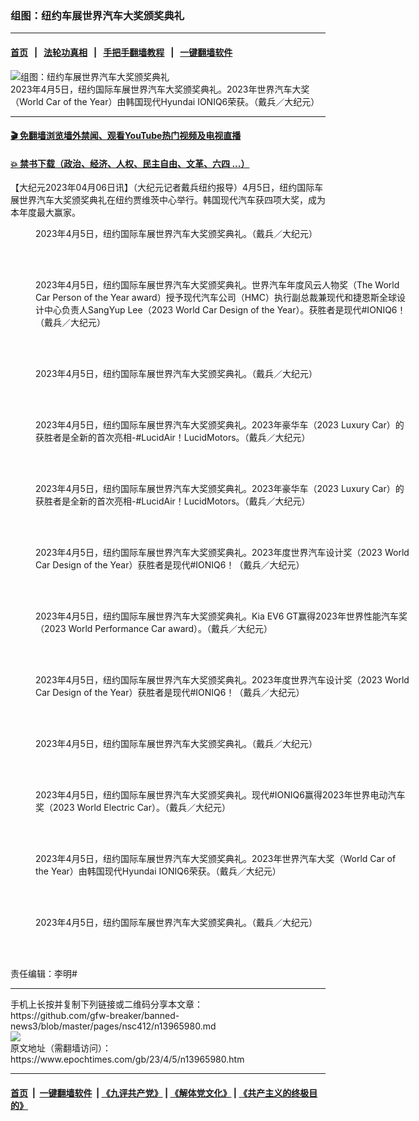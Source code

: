 ### 组图：纽约车展世界汽车大奖颁奖典礼
------------------------

#### [首页](https://github.com/gfw-breaker/banned-news3/blob/master/README.md) &nbsp;&nbsp;|&nbsp;&nbsp; [法轮功真相](https://github.com/begood0513/basic/blob/master/README.md)  &nbsp;&nbsp;|&nbsp;&nbsp; [手把手翻墙教程](https://github.com/gfw-breaker/guides/wiki)  &nbsp;&nbsp;|&nbsp;&nbsp; [一键翻墙软件](https://github.com/gfw-breaker/nogfw/blob/master/README.md)  



<div><img alt="组图：纽约车展世界汽车大奖颁奖典礼" class="attachment-djy_600_400 size-djy_600_400 wp-post-image" src="https://i.epochtimes.com/assets/uploads/2023/04/id13965998-LBD3306-600x400.jpg"/>
<div class="caption">
 2023年4月5日，纽约国际车展世界汽车大奖颁奖典礼。2023年世界汽车大奖（World Car of the Year）由韩国现代Hyundai IONIQ6荣获。（戴兵／大纪元）
</div></div><hr/>

#### [ 🎬  免翻墙浏览墙外禁闻、观看YouTube热门视频及电视直播](https://github.com/gfw-breaker/HelloWorld)

#### [ 💥  禁书下载（政治、经济、人权、民主自由、文革、六四 ...）](https://github.com/gfw-breaker/books/blob/master/README.md)

<div><p>
 【大纪元2023年04月06日讯】（大纪元记者戴兵纽约报导）4月5日，纽约国际车展世界汽车大奖颁奖典礼在纽约贾维茨中心举行。韩国现代汽车获四项大奖，成为本年度最大赢家。
</p>
<figure aria-describedby="caption-attachment-13965985" class="wp-caption aligncenter" id="attachment_13965985" style="width: 600px">
 <ok href="https://i.epochtimes.com/assets/uploads/2023/04/id13965985-2304051808321973.jpg" target="_blank">
  <img alt="" class="size-large wp-image-13965985" src="https://i.epochtimes.com/assets/uploads/2023/04/id13965985-2304051808321973-600x400.jpg" title=""/>
 </ok>
 <br/><figcaption class="wp-caption-text" id="caption-attachment-13965985">
  2023年4月5日，纽约国际车展世界汽车大奖颁奖典礼。（戴兵／大纪元）
 </figcaption><br/>
</figure><br/>
<figure aria-describedby="caption-attachment-13965986" class="wp-caption aligncenter" id="attachment_13965986" style="width: 600px">
 <ok href="https://i.epochtimes.com/assets/uploads/2023/04/id13965986-2304051809001973.jpg" target="_blank">
  <img alt="" class="size-large wp-image-13965986" src="https://i.epochtimes.com/assets/uploads/2023/04/id13965986-2304051809001973-600x400.jpg" title=""/>
 </ok>
 <br/><figcaption class="wp-caption-text" id="caption-attachment-13965986">
  2023年4月5日，纽约国际车展世界汽车大奖颁奖典礼。世界汽车年度风云人物奖（The World Car Person of the Year award）授予现代汽车公司（HMC）执行副总裁兼现代和捷恩斯全球设计中心负责人SangYup Lee（2023 World Car Design of the Year）。获胜者是现代#IONIQ6！（戴兵／大纪元）
 </figcaption><br/>
</figure><br/>
<figure aria-describedby="caption-attachment-13965987" class="wp-caption aligncenter" id="attachment_13965987" style="width: 600px">
 <ok href="https://i.epochtimes.com/assets/uploads/2023/04/id13965987-2304051808571973.jpg" target="_blank">
  <img alt="" class="size-large wp-image-13965987" src="https://i.epochtimes.com/assets/uploads/2023/04/id13965987-2304051808571973-600x400.jpg" title=""/>
 </ok>
 <br/><figcaption class="wp-caption-text" id="caption-attachment-13965987">
  2023年4月5日，纽约国际车展世界汽车大奖颁奖典礼。（戴兵／大纪元）
 </figcaption><br/>
</figure><br/>
<figure aria-describedby="caption-attachment-13965988" class="wp-caption aligncenter" id="attachment_13965988" style="width: 600px">
 <ok href="https://i.epochtimes.com/assets/uploads/2023/04/id13965988-2304051808541973.jpg" target="_blank">
  <img alt="" class="size-large wp-image-13965988" src="https://i.epochtimes.com/assets/uploads/2023/04/id13965988-2304051808541973-600x400.jpg" title=""/>
 </ok>
 <br/><figcaption class="wp-caption-text" id="caption-attachment-13965988">
  2023年4月5日，纽约国际车展世界汽车大奖颁奖典礼。2023年豪华车（2023 Luxury Car）的获胜者是全新的首次亮相-#LucidAir！LucidMotors。（戴兵／大纪元）
 </figcaption><br/>
</figure><br/>
<figure aria-describedby="caption-attachment-13965989" class="wp-caption aligncenter" id="attachment_13965989" style="width: 600px">
 <ok href="https://i.epochtimes.com/assets/uploads/2023/04/id13965989-2304051808511973.jpg" target="_blank">
  <img alt="" class="size-large wp-image-13965989" src="https://i.epochtimes.com/assets/uploads/2023/04/id13965989-2304051808511973-600x400.jpg" title=""/>
 </ok>
 <br/><figcaption class="wp-caption-text" id="caption-attachment-13965989">
  2023年4月5日，纽约国际车展世界汽车大奖颁奖典礼。2023年豪华车（2023 Luxury Car）的获胜者是全新的首次亮相-#LucidAir！LucidMotors。（戴兵／大纪元）
 </figcaption><br/>
</figure><br/>
<figure aria-describedby="caption-attachment-13965991" class="wp-caption aligncenter" id="attachment_13965991" style="width: 600px">
 <ok href="https://i.epochtimes.com/assets/uploads/2023/04/id13965991-2304051808461973.jpg" target="_blank">
  <img alt="" class="size-large wp-image-13965991" src="https://i.epochtimes.com/assets/uploads/2023/04/id13965991-2304051808461973-600x400.jpg" title=""/>
 </ok>
 <br/><figcaption class="wp-caption-text" id="caption-attachment-13965991">
  2023年4月5日，纽约国际车展世界汽车大奖颁奖典礼。2023年度世界汽车设计奖（2023 World Car Design of the Year）获胜者是现代#IONIQ6！（戴兵／大纪元）
 </figcaption><br/>
</figure><br/>
<figure aria-describedby="caption-attachment-13965992" class="wp-caption aligncenter" id="attachment_13965992" style="width: 600px">
 <ok href="https://i.epochtimes.com/assets/uploads/2023/04/id13965992-2304051808291973.jpg" target="_blank">
  <img alt="" class="size-large wp-image-13965992" src="https://i.epochtimes.com/assets/uploads/2023/04/id13965992-2304051808291973-600x400.jpg" title=""/>
 </ok>
 <br/><figcaption class="wp-caption-text" id="caption-attachment-13965992">
  2023年4月5日，纽约国际车展世界汽车大奖颁奖典礼。Kia EV6 GT赢得2023年世界性能汽车奖（2023 World Performance Car award）。（戴兵／大纪元）
 </figcaption><br/>
</figure><br/>
<figure aria-describedby="caption-attachment-13965993" class="wp-caption aligncenter" id="attachment_13965993" style="width: 600px">
 <ok href="https://i.epochtimes.com/assets/uploads/2023/04/id13965993-2304051808171973.jpg" target="_blank">
  <img alt="" class="size-large wp-image-13965993" src="https://i.epochtimes.com/assets/uploads/2023/04/id13965993-2304051808171973-600x400.jpg" title=""/>
 </ok>
 <br/><figcaption class="wp-caption-text" id="caption-attachment-13965993">
  2023年4月5日，纽约国际车展世界汽车大奖颁奖典礼。2023年度世界汽车设计奖（2023 World Car Design of the Year）获胜者是现代#IONIQ6！（戴兵／大纪元）
 </figcaption><br/>
</figure><br/>
<figure aria-describedby="caption-attachment-13965994" class="wp-caption aligncenter" id="attachment_13965994" style="width: 600px">
 <ok href="https://i.epochtimes.com/assets/uploads/2023/04/id13965994-2304051808151973.jpg" target="_blank">
  <img alt="" class="size-large wp-image-13965994" src="https://i.epochtimes.com/assets/uploads/2023/04/id13965994-2304051808151973-600x400.jpg" title=""/>
 </ok>
 <br/><figcaption class="wp-caption-text" id="caption-attachment-13965994">
  2023年4月5日，纽约国际车展世界汽车大奖颁奖典礼。（戴兵／大纪元）
 </figcaption><br/>
</figure><br/>
<figure aria-describedby="caption-attachment-13965995" class="wp-caption aligncenter" id="attachment_13965995" style="width: 600px">
 <ok href="https://i.epochtimes.com/assets/uploads/2023/04/id13965995-2304051808091973.jpg" target="_blank">
  <img alt="" class="size-large wp-image-13965995" src="https://i.epochtimes.com/assets/uploads/2023/04/id13965995-2304051808091973-600x400.jpg" title=""/>
 </ok>
 <br/><figcaption class="wp-caption-text" id="caption-attachment-13965995">
  2023年4月5日，纽约国际车展世界汽车大奖颁奖典礼。现代#IONIQ6赢得2023年世界电动汽车奖（2023 World Electric Car）。（戴兵／大纪元）
 </figcaption><br/>
</figure><br/>
<figure aria-describedby="caption-attachment-13966001" class="wp-caption aligncenter" id="attachment_13966001" style="width: 600px">
 <ok href="https://i.epochtimes.com/assets/uploads/2023/04/id13966001-2304051922191973.jpg" target="_blank">
  <img alt="" class="size-large wp-image-13966001" src="https://i.epochtimes.com/assets/uploads/2023/04/id13966001-2304051922191973-600x400.jpg" title=""/>
 </ok>
 <br/><figcaption class="wp-caption-text" id="caption-attachment-13966001">
  2023年4月5日，纽约国际车展世界汽车大奖颁奖典礼。2023年世界汽车大奖（World Car of the Year）由韩国现代Hyundai IONIQ6荣获。（戴兵／大纪元）
 </figcaption><br/>
</figure><br/>
<figure aria-describedby="caption-attachment-13966004" class="wp-caption aligncenter" id="attachment_13966004" style="width: 600px">
 <ok href="https://i.epochtimes.com/assets/uploads/2023/04/id13966004-2304051922221973.jpg" target="_blank">
  <img alt="" class="size-large wp-image-13966004" src="https://i.epochtimes.com/assets/uploads/2023/04/id13966004-2304051922221973-600x400.jpg" title=""/>
 </ok>
 <br/><figcaption class="wp-caption-text" id="caption-attachment-13966004">
  2023年4月5日，纽约国际车展世界汽车大奖颁奖典礼。（戴兵／大纪元）
 </figcaption><br/>
</figure><br/>
<p>
 责任编辑：李明#
</p>
</div>
<hr/>
手机上长按并复制下列链接或二维码分享本文章：<br/>
https://github.com/gfw-breaker/banned-news3/blob/master/pages/nsc412/n13965980.md <br/>
<a href='https://github.com/gfw-breaker/banned-news3/blob/master/pages/nsc412/n13965980.md'><img src='https://github.com/gfw-breaker/banned-news3/blob/master/pages/nsc412/n13965980.md.png'/></a> <br/>
原文地址（需翻墙访问）：https://www.epochtimes.com/gb/23/4/5/n13965980.htm


------------------------
#### [首页](https://github.com/gfw-breaker/banned-news3/blob/master/README.md) &nbsp;|&nbsp; [一键翻墙软件](https://github.com/gfw-breaker/nogfw/blob/master/README.md) &nbsp;| [《九评共产党》](https://github.com/gfw-breaker/9ping.md/blob/master/README.md#九评之一评共产党是什么) | [《解体党文化》](https://github.com/gfw-breaker/jtdwh.md/blob/master/README.md) | [《共产主义的终极目的》](https://github.com/gfw-breaker/gczydzjmd.md/blob/master/README.md)


<img src='http://gfw-breaker.win/banned-news3/pages/nsc412/n13965980.md' width='0px' height='0px'/>